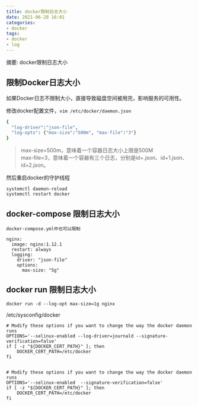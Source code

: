 ```yaml
---
title: docker限制日志大小
date: 2021-06-28 16:01
categories:
- docker
tags:
- docker
- log
---
```

	
	
摘要: docker限制日志大小
<!-- more -->


## 限制Docker日志大小
如果Docker日志不限制大小，直接导致磁盘空间被用完，影响服务的可用性。

修改docker配置文件，`vim /etc/docker/daemon.json`

```bash
{
  "log-driver":"json-file",
  "log-opts": {"max-size":"500m", "max-file":"3"}
}
```

>max-size=500m，意味着一个容器日志大小上限是500M <br>
max-file=3，意味着一个容器有三个日志，分别是id+.json、id+1.json、id+2.json。

然后重启docker的守护线程
```
systemctl daemon-reload
systemctl restart docker
```

## docker-compose 限制日志大小

```
docker-compose.yml中也可以限制 

nginx:
  image: nginx:1.12.1
  restart: always
  logging:
    driver: "json-file"
    options:
      max-size: "5g"
```

## docker run 限制日志大小
```
docker run -d --log-opt max-size=1g nginx
```



/etc/sysconfig/docker
```
# Modify these options if you want to change the way the docker daemon runs
OPTIONS='--selinux-enabled --log-driver=journald --signature-verification=false'
if [ -z "${DOCKER_CERT_PATH}" ]; then
    DOCKER_CERT_PATH=/etc/docker
fi


# Modify these options if you want to change the way the docker daemon runs
OPTIONS='--selinux-enabled  --signature-verification=false'
if [ -z "${DOCKER_CERT_PATH}" ]; then
    DOCKER_CERT_PATH=/etc/docker
fi

```
